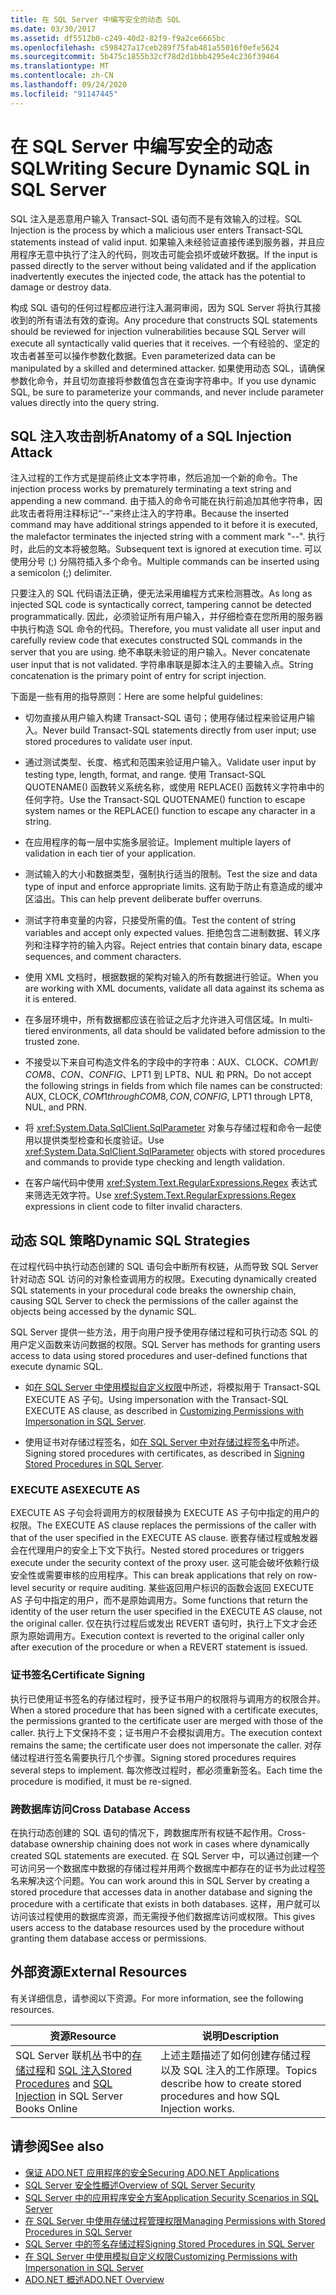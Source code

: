 ```yaml
---
title: 在 SQL Server 中编写安全的动态 SQL
ms.date: 03/30/2017
ms.assetid: df5512b0-c249-40d2-82f9-f9a2ce6665bc
ms.openlocfilehash: c598427a17ceb289f75fab481a55016f0efe5624
ms.sourcegitcommit: 5b475c1855b32cf78d2d1bbb4295e4c236f39464
ms.translationtype: MT
ms.contentlocale: zh-CN
ms.lasthandoff: 09/24/2020
ms.locfileid: "91147445"
---
```

# <a name="writing-secure-dynamic-sql-in-sql-server"></a><span data-ttu-id="e271a-102">在 SQL Server 中编写安全的动态 SQL</span><span class="sxs-lookup"><span data-stu-id="e271a-102">Writing Secure Dynamic SQL in SQL Server</span></span>

<span data-ttu-id="e271a-103">SQL 注入是恶意用户输入 Transact-SQL 语句而不是有效输入的过程。</span><span class="sxs-lookup"><span data-stu-id="e271a-103">SQL Injection is the process by which a malicious user enters Transact-SQL statements instead of valid input.</span></span> <span data-ttu-id="e271a-104">如果输入未经验证直接传递到服务器，并且应用程序无意中执行了注入的代码，则攻击可能会损坏或破坏数据。</span><span class="sxs-lookup"><span data-stu-id="e271a-104">If the input is passed directly to the server without being validated and if the application inadvertently executes the injected code, the attack has the potential to damage or destroy data.</span></span>  
  
 <span data-ttu-id="e271a-105">构成 SQL 语句的任何过程都应进行注入漏洞审阅，因为 SQL Server 将执行其接收到的所有语法有效的查询。</span><span class="sxs-lookup"><span data-stu-id="e271a-105">Any procedure that constructs SQL statements should be reviewed for injection vulnerabilities because SQL Server will execute all syntactically valid queries that it receives.</span></span> <span data-ttu-id="e271a-106">一个有经验的、坚定的攻击者甚至可以操作参数化数据。</span><span class="sxs-lookup"><span data-stu-id="e271a-106">Even parameterized data can be manipulated by a skilled and determined attacker.</span></span> <span data-ttu-id="e271a-107">如果使用动态 SQL，请确保参数化命令，并且切勿直接将参数值包含在查询字符串中。</span><span class="sxs-lookup"><span data-stu-id="e271a-107">If you use dynamic SQL, be sure to parameterize your commands, and never include parameter values directly into the query string.</span></span>  
  
## <a name="anatomy-of-a-sql-injection-attack"></a><span data-ttu-id="e271a-108">SQL 注入攻击剖析</span><span class="sxs-lookup"><span data-stu-id="e271a-108">Anatomy of a SQL Injection Attack</span></span>  

 <span data-ttu-id="e271a-109">注入过程的工作方式是提前终止文本字符串，然后追加一个新的命令。</span><span class="sxs-lookup"><span data-stu-id="e271a-109">The injection process works by prematurely terminating a text string and appending a new command.</span></span> <span data-ttu-id="e271a-110">由于插入的命令可能在执行前追加其他字符串，因此攻击者将用注释标记“--”来终止注入的字符串。</span><span class="sxs-lookup"><span data-stu-id="e271a-110">Because the inserted command may have additional strings appended to it before it is executed, the malefactor terminates the injected string with a comment mark "--".</span></span> <span data-ttu-id="e271a-111">执行时，此后的文本将被忽略。</span><span class="sxs-lookup"><span data-stu-id="e271a-111">Subsequent text is ignored at execution time.</span></span> <span data-ttu-id="e271a-112">可以使用分号 (;) 分隔符插入多个命令。</span><span class="sxs-lookup"><span data-stu-id="e271a-112">Multiple commands can be inserted using a semicolon (;) delimiter.</span></span>  
  
 <span data-ttu-id="e271a-113">只要注入的 SQL 代码语法正确，便无法采用编程方式来检测篡改。</span><span class="sxs-lookup"><span data-stu-id="e271a-113">As long as injected SQL code is syntactically correct, tampering cannot be detected programmatically.</span></span> <span data-ttu-id="e271a-114">因此，必须验证所有用户输入，并仔细检查在您所用的服务器中执行构造 SQL 命令的代码。</span><span class="sxs-lookup"><span data-stu-id="e271a-114">Therefore, you must validate all user input and carefully review code that executes constructed SQL commands in the server that you are using.</span></span> <span data-ttu-id="e271a-115">绝不串联未验证的用户输入。</span><span class="sxs-lookup"><span data-stu-id="e271a-115">Never concatenate user input that is not validated.</span></span> <span data-ttu-id="e271a-116">字符串串联是脚本注入的主要输入点。</span><span class="sxs-lookup"><span data-stu-id="e271a-116">String concatenation is the primary point of entry for script injection.</span></span>  
  
 <span data-ttu-id="e271a-117">下面是一些有用的指导原则：</span><span class="sxs-lookup"><span data-stu-id="e271a-117">Here are some helpful guidelines:</span></span>  
  
- <span data-ttu-id="e271a-118">切勿直接从用户输入构建 Transact-SQL 语句；使用存储过程来验证用户输入。</span><span class="sxs-lookup"><span data-stu-id="e271a-118">Never build Transact-SQL statements directly from user input; use stored procedures to validate user input.</span></span>  
  
- <span data-ttu-id="e271a-119">通过测试类型、长度、格式和范围来验证用户输入。</span><span class="sxs-lookup"><span data-stu-id="e271a-119">Validate user input by testing type, length, format, and range.</span></span> <span data-ttu-id="e271a-120">使用 Transact-SQL QUOTENAME() 函数转义系统名称，或使用 REPLACE() 函数转义字符串中的任何字符。</span><span class="sxs-lookup"><span data-stu-id="e271a-120">Use the Transact-SQL QUOTENAME() function to escape system names or the REPLACE() function to escape any character in a string.</span></span>  
  
- <span data-ttu-id="e271a-121">在应用程序的每一层中实施多层验证。</span><span class="sxs-lookup"><span data-stu-id="e271a-121">Implement multiple layers of validation in each tier of your application.</span></span>  
  
- <span data-ttu-id="e271a-122">测试输入的大小和数据类型，强制执行适当的限制。</span><span class="sxs-lookup"><span data-stu-id="e271a-122">Test the size and data type of input and enforce appropriate limits.</span></span> <span data-ttu-id="e271a-123">这有助于防止有意造成的缓冲区溢出。</span><span class="sxs-lookup"><span data-stu-id="e271a-123">This can help prevent deliberate buffer overruns.</span></span>  
  
- <span data-ttu-id="e271a-124">测试字符串变量的内容，只接受所需的值。</span><span class="sxs-lookup"><span data-stu-id="e271a-124">Test the content of string variables and accept only expected values.</span></span> <span data-ttu-id="e271a-125">拒绝包含二进制数据、转义序列和注释字符的输入内容。</span><span class="sxs-lookup"><span data-stu-id="e271a-125">Reject entries that contain binary data, escape sequences, and comment characters.</span></span>  
  
- <span data-ttu-id="e271a-126">使用 XML 文档时，根据数据的架构对输入的所有数据进行验证。</span><span class="sxs-lookup"><span data-stu-id="e271a-126">When you are working with XML documents, validate all data against its schema as it is entered.</span></span>  
  
- <span data-ttu-id="e271a-127">在多层环境中，所有数据都应该在验证之后才允许进入可信区域。</span><span class="sxs-lookup"><span data-stu-id="e271a-127">In multi-tiered environments, all data should be validated before admission to the trusted zone.</span></span>  
  
- <span data-ttu-id="e271a-128">不接受以下来自可构造文件名的字段中的字符串：AUX、CLOCK$、COM1 到 COM8、CON、CONFIG$、LPT1 到 LPT8、NUL 和 PRN。</span><span class="sxs-lookup"><span data-stu-id="e271a-128">Do not accept the following strings in fields from which file names can be constructed: AUX, CLOCK$, COM1 through COM8, CON, CONFIG$, LPT1 through LPT8, NUL, and PRN.</span></span>  
  
- <span data-ttu-id="e271a-129">将 <xref:System.Data.SqlClient.SqlParameter> 对象与存储过程和命令一起使用以提供类型检查和长度验证。</span><span class="sxs-lookup"><span data-stu-id="e271a-129">Use <xref:System.Data.SqlClient.SqlParameter> objects with stored procedures and commands to provide type checking and length validation.</span></span>  
  
- <span data-ttu-id="e271a-130">在客户端代码中使用 <xref:System.Text.RegularExpressions.Regex> 表达式来筛选无效字符。</span><span class="sxs-lookup"><span data-stu-id="e271a-130">Use <xref:System.Text.RegularExpressions.Regex> expressions in client code to filter invalid characters.</span></span>  
  
## <a name="dynamic-sql-strategies"></a><span data-ttu-id="e271a-131">动态 SQL 策略</span><span class="sxs-lookup"><span data-stu-id="e271a-131">Dynamic SQL Strategies</span></span>  

 <span data-ttu-id="e271a-132">在过程代码中执行动态创建的 SQL 语句会中断所有权链，从而导致 SQL Server 针对动态 SQL 访问的对象检查调用方的权限。</span><span class="sxs-lookup"><span data-stu-id="e271a-132">Executing dynamically created SQL statements in your procedural code breaks the ownership chain, causing SQL Server to check the permissions of the caller against the objects being accessed by the dynamic SQL.</span></span>  
  
 <span data-ttu-id="e271a-133">SQL Server 提供一些方法，用于向用户授予使用存储过程和可执行动态 SQL 的用户定义函数来访问数据的权限。</span><span class="sxs-lookup"><span data-stu-id="e271a-133">SQL Server has methods for granting users access to data using stored procedures and user-defined functions that execute dynamic SQL.</span></span>  
  
- <span data-ttu-id="e271a-134">如[在 SQL Server 中使用模拟自定义权限](customizing-permissions-with-impersonation-in-sql-server.md)中所述，将模拟用于 Transact-SQL EXECUTE AS 子句。</span><span class="sxs-lookup"><span data-stu-id="e271a-134">Using impersonation with the Transact-SQL EXECUTE AS clause, as described in [Customizing Permissions with Impersonation in SQL Server](customizing-permissions-with-impersonation-in-sql-server.md).</span></span>  
  
- <span data-ttu-id="e271a-135">使用证书对存储过程签名，如[在 SQL Server 中对存储过程签名](signing-stored-procedures-in-sql-server.md)中所述。</span><span class="sxs-lookup"><span data-stu-id="e271a-135">Signing stored procedures with certificates, as described in [Signing Stored Procedures in SQL Server](signing-stored-procedures-in-sql-server.md).</span></span>  
  
### <a name="execute-as"></a><span data-ttu-id="e271a-136">EXECUTE AS</span><span class="sxs-lookup"><span data-stu-id="e271a-136">EXECUTE AS</span></span>  

 <span data-ttu-id="e271a-137">EXECUTE AS 子句会将调用方的权限替换为 EXECUTE AS 子句中指定的用户的权限。</span><span class="sxs-lookup"><span data-stu-id="e271a-137">The EXECUTE AS clause replaces the permissions of the caller with that of the user specified in the EXECUTE AS clause.</span></span> <span data-ttu-id="e271a-138">嵌套存储过程或触发器会在代理用户的安全上下文下执行。</span><span class="sxs-lookup"><span data-stu-id="e271a-138">Nested stored procedures or triggers execute under the security context of the proxy user.</span></span> <span data-ttu-id="e271a-139">这可能会破坏依赖行级安全性或需要审核的应用程序。</span><span class="sxs-lookup"><span data-stu-id="e271a-139">This can break applications that rely on row-level security or require auditing.</span></span> <span data-ttu-id="e271a-140">某些返回用户标识的函数会返回 EXECUTE AS 子句中指定的用户，而不是原始调用方。</span><span class="sxs-lookup"><span data-stu-id="e271a-140">Some functions that return the identity of the user return the user specified in the EXECUTE AS clause, not the original caller.</span></span> <span data-ttu-id="e271a-141">仅在执行过程后或发出 REVERT 语句时，执行上下文才会还原为原始调用方。</span><span class="sxs-lookup"><span data-stu-id="e271a-141">Execution context is reverted to the original caller only after execution of the procedure or when a REVERT statement is issued.</span></span>  
  
### <a name="certificate-signing"></a><span data-ttu-id="e271a-142">证书签名</span><span class="sxs-lookup"><span data-stu-id="e271a-142">Certificate Signing</span></span>  

 <span data-ttu-id="e271a-143">执行已使用证书签名的存储过程时，授予证书用户的权限将与调用方的权限合并。</span><span class="sxs-lookup"><span data-stu-id="e271a-143">When a stored procedure that has been signed with a certificate executes, the permissions granted to the certificate user are merged with those of the caller.</span></span> <span data-ttu-id="e271a-144">执行上下文保持不变；证书用户不会模拟调用方。</span><span class="sxs-lookup"><span data-stu-id="e271a-144">The execution context remains the same; the certificate user does not impersonate the caller.</span></span> <span data-ttu-id="e271a-145">对存储过程进行签名需要执行几个步骤。</span><span class="sxs-lookup"><span data-stu-id="e271a-145">Signing stored procedures requires several steps to implement.</span></span> <span data-ttu-id="e271a-146">每次修改过程时，都必须重新签名。</span><span class="sxs-lookup"><span data-stu-id="e271a-146">Each time the procedure is modified, it must be re-signed.</span></span>  
  
### <a name="cross-database-access"></a><span data-ttu-id="e271a-147">跨数据库访问</span><span class="sxs-lookup"><span data-stu-id="e271a-147">Cross Database Access</span></span>  

 <span data-ttu-id="e271a-148">在执行动态创建的 SQL 语句的情况下，跨数据库所有权链不起作用。</span><span class="sxs-lookup"><span data-stu-id="e271a-148">Cross-database ownership chaining does not work in cases where dynamically created SQL statements are executed.</span></span> <span data-ttu-id="e271a-149">在 SQL Server 中，可以通过创建一个可访问另一个数据库中数据的存储过程并用两个数据库中都存在的证书为此过程签名来解决这个问题。</span><span class="sxs-lookup"><span data-stu-id="e271a-149">You can work around this in SQL Server by creating a stored procedure that accesses data in another database and signing the procedure with a certificate that exists in both databases.</span></span> <span data-ttu-id="e271a-150">这样，用户就可以访问该过程使用的数据库资源，而无需授予他们数据库访问或权限。</span><span class="sxs-lookup"><span data-stu-id="e271a-150">This gives users access to the database resources used by the procedure without granting them database access or permissions.</span></span>  
  
## <a name="external-resources"></a><span data-ttu-id="e271a-151">外部资源</span><span class="sxs-lookup"><span data-stu-id="e271a-151">External Resources</span></span>  

 <span data-ttu-id="e271a-152">有关详细信息，请参阅以下资源。</span><span class="sxs-lookup"><span data-stu-id="e271a-152">For more information, see the following resources.</span></span>  
  
|<span data-ttu-id="e271a-153">资源</span><span class="sxs-lookup"><span data-stu-id="e271a-153">Resource</span></span>|<span data-ttu-id="e271a-154">说明</span><span class="sxs-lookup"><span data-stu-id="e271a-154">Description</span></span>|  
|--------------|-----------------|  
|<span data-ttu-id="e271a-155">SQL Server 联机丛书中的[存储过程](/sql/relational-databases/stored-procedures/stored-procedures-database-engine)和 [SQL 注入](/sql/relational-databases/security/sql-injection)</span><span class="sxs-lookup"><span data-stu-id="e271a-155">[Stored Procedures](/sql/relational-databases/stored-procedures/stored-procedures-database-engine) and [SQL Injection](/sql/relational-databases/security/sql-injection) in SQL Server Books Online</span></span>|<span data-ttu-id="e271a-156">上述主题描述了如何创建存储过程以及 SQL 注入的工作原理。</span><span class="sxs-lookup"><span data-stu-id="e271a-156">Topics describe how to create stored procedures and how SQL Injection works.</span></span>|  
  
## <a name="see-also"></a><span data-ttu-id="e271a-157">请参阅</span><span class="sxs-lookup"><span data-stu-id="e271a-157">See also</span></span>

- [<span data-ttu-id="e271a-158">保证 ADO.NET 应用程序的安全</span><span class="sxs-lookup"><span data-stu-id="e271a-158">Securing ADO.NET Applications</span></span>](../securing-ado-net-applications.md)
- [<span data-ttu-id="e271a-159">SQL Server 安全性概述</span><span class="sxs-lookup"><span data-stu-id="e271a-159">Overview of SQL Server Security</span></span>](overview-of-sql-server-security.md)
- [<span data-ttu-id="e271a-160">SQL Server 中的应用程序安全方案</span><span class="sxs-lookup"><span data-stu-id="e271a-160">Application Security Scenarios in SQL Server</span></span>](application-security-scenarios-in-sql-server.md)
- [<span data-ttu-id="e271a-161">在 SQL Server 中使用存储过程管理权限</span><span class="sxs-lookup"><span data-stu-id="e271a-161">Managing Permissions with Stored Procedures in SQL Server</span></span>](managing-permissions-with-stored-procedures-in-sql-server.md)
- [<span data-ttu-id="e271a-162">SQL Server 中的签名存储过程</span><span class="sxs-lookup"><span data-stu-id="e271a-162">Signing Stored Procedures in SQL Server</span></span>](signing-stored-procedures-in-sql-server.md)
- [<span data-ttu-id="e271a-163">在 SQL Server 中使用模拟自定义权限</span><span class="sxs-lookup"><span data-stu-id="e271a-163">Customizing Permissions with Impersonation in SQL Server</span></span>](customizing-permissions-with-impersonation-in-sql-server.md)
- [<span data-ttu-id="e271a-164">ADO.NET 概述</span><span class="sxs-lookup"><span data-stu-id="e271a-164">ADO.NET Overview</span></span>](../ado-net-overview.md)
